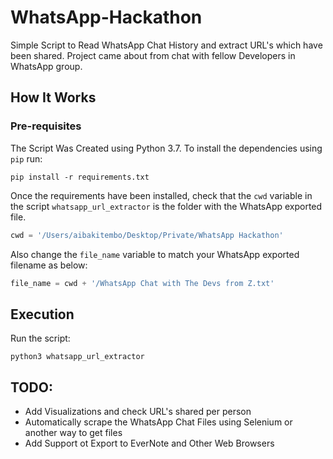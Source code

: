 # WhatsApp-Hackathon
Simple Script to Read WhatsApp Chat History and extract URL's which have been shared. Project came about from  chat with fellow Developers in WhatsApp group.

## How It Works
### Pre-requisites
The Script Was Created using Python 3.7. To install the dependencies using `pip` run:
```
pip install -r requirements.txt
```
Once the requirements have been installed, check that the `cwd` variable in the script `whatsapp_url_extractor` is the folder with the WhatsApp exported file.
```python
cwd = '/Users/aibakitembo/Desktop/Private/WhatsApp Hackathon'
```
Also change the `file_name` variable to match your WhatsApp exported filename as below:
```python
file_name = cwd + '/WhatsApp Chat with The Devs from Z.txt'
```

## Execution
Run the script:
```
python3 whatsapp_url_extractor
```

## TODO:

- Add Visualizations and check URL's shared per person
- Automatically scrape the WhatsApp Chat Files using Selenium or another way to get files
- Add Support ot Export to EverNote and Other Web Browsers

